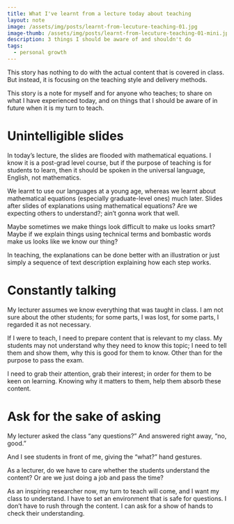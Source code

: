```yaml
---
title: What I've learnt from a lecture today about teaching
layout: note
image: /assets/img/posts/learnt-from-lecuture-teaching-01.jpg
image-thumb: /assets/img/posts/learnt-from-lecuture-teaching-01-mini.jpg
description: 3 things I should be aware of and shouldn't do
tags:
  - personal growth
---
```


This story has nothing to do with the actual content that is covered in class. But instead, it is focusing on the teaching style and delivery methods.

This story is a note for myself and for anyone who teaches; to share on what I have experienced today, and on things that I should be aware of in future when it is my turn to teach.

# Unintelligible slides

In today’s lecture, the slides are flooded with mathematical equations. I know it is a post-grad level course, but if the purpose of teaching is for students to learn, then it should be spoken in the universal language, English, not mathematics.

We learnt to use our languages at a young age, whereas we learnt about mathematical equations (especially graduate-level ones) much later. Slides after slides of explanations using mathematical equations? Are we expecting others to understand?; ain’t gonna work that well.

Maybe sometimes we make things look difficult to make us looks smart? Maybe if we explain things using technical terms and bombastic words make us looks like we know our thing?

In teaching, the explanations can be done better with an illustration or just simply a sequence of text description explaining how each step works.

# Constantly talking

My lecturer assumes we know everything that was taught in class. I am not sure about the other students; for some parts, I was lost, for some parts, I regarded it as not necessary.

If I were to teach, I need to prepare content that is relevant to my class. My students may not understand why they need to know this topic; I need to tell them and show them, why this is good for them to know. Other than for the purpose to pass the exam.

I need to grab their attention, grab their interest; in order for them to be keen on learning. Knowing why it matters to them, help them absorb these content.

# Ask for the sake of asking

My lecturer asked the class “any questions?” And answered right away, “no, good.”

And I see students in front of me, giving the “what?” hand gestures.

As a lecturer, do we have to care whether the students understand the content? Or are we just doing a job and pass the time?

As an inspiring researcher now, my turn to teach will come, and I want my class to understand. I have to set an environment that is safe for questions. I don’t have to rush through the content. I can ask for a show of hands to check their understanding.
